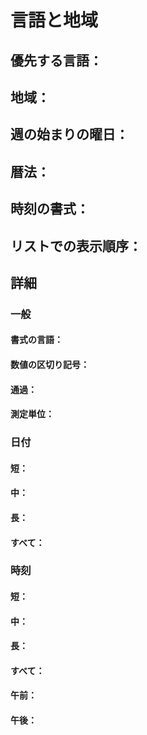 言語と地域
==========

優先する言語：
-------------


地域：
-----

週の始まりの曜日：
-----------------

暦法：
-----

時刻の書式：
-----------

リストでの表示順序：
-------------------

詳細
----

### 一般

#### 書式の言語：

#### 数値の区切り記号：

#### 通過：

#### 測定単位：

### 日付

#### 短：

#### 中：

#### 長：

#### すべて：

### 時刻

#### 短：

#### 中：

#### 長：

#### すべて：

#### 午前：

#### 午後：

